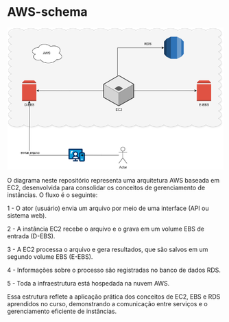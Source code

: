 # AWS-schema
![Diagrama AWS](images/schema_aws_ebs.png)

O diagrama neste repositório representa uma arquitetura AWS baseada em EC2, desenvolvida para consolidar os conceitos de gerenciamento de instâncias.
O fluxo é o seguinte:

1 - O ator (usuário) envia um arquivo por meio de uma interface (API ou sistema web).

2 - A instância EC2 recebe o arquivo e o grava em um volume EBS de entrada (D-EBS).

3 - A EC2 processa o arquivo e gera resultados, que são salvos em um segundo volume EBS (E-EBS).

4 - Informações sobre o processo são registradas no banco de dados RDS.

5 - Toda a infraestrutura está hospedada na nuvem AWS.

Essa estrutura reflete a aplicação prática dos conceitos de EC2, EBS e RDS aprendidos no curso, demonstrando a comunicação entre serviços e o gerenciamento eficiente de instâncias.
